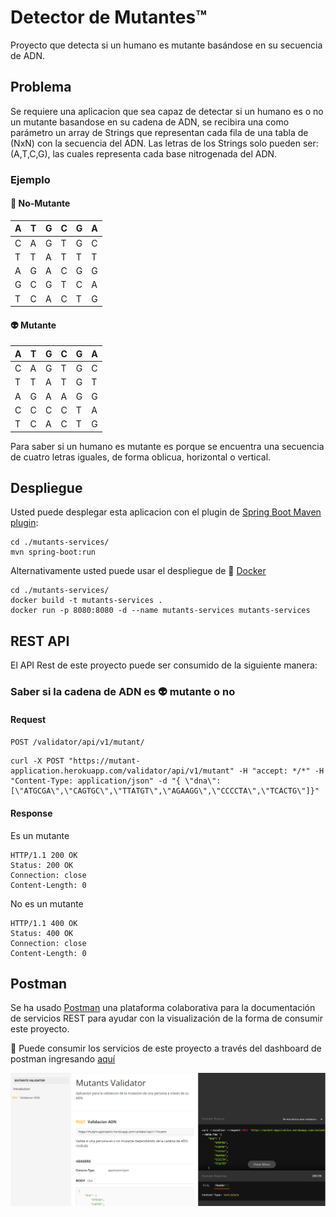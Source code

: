# Detector de Mutantes:tm:

Proyecto que detecta si un humano es mutante basándose en su secuencia de ADN.

## Problema

Se requiere una aplicacion que sea capaz de detectar si un humano es o no un mutante basandose en su cadena de ADN, se recibira una como parámetro un array de Strings que representan cada fila de una tabla de (NxN) con la secuencia del ADN. Las letras de los Strings solo pueden ser: (A,T,C,G), las cuales representa cada base nitrogenada del ADN.

### Ejemplo

#### :man: No-Mutante

| A   | T   | G   | C   | G   | A   |
| --- | --- | --- | --- | --- | --- |
| C   | A   | G   | T   | G   | C   |
| T   | T   | A   | T   | T   | T   |
| A   | G   | A   | C   | G   | G   |
| G   | C   | G   | T   | C   | A   |
| T   | C   | A   | C   | T   | G   |

#### :alien: Mutante

| A   | T   | G   | C   | G   | A   |
| --- | --- | --- | --- | --- | --- |
| C   | A   | G   | T   | G   | C   |
| T   | T   | A   | T   | G   | T   |
| A   | G   | A   | A   | G   | G   |
| C   | C   | C   | C   | T   | A   |
| T   | C   | A   | C   | T   | G   |

Para saber si un humano es mutante es porque se encuentra una secuencia de cuatro letras iguales​, de forma oblicua, horizontal o vertical.

## Despliegue

Usted puede desplegar esta aplicacion con el plugin de [Spring Boot Maven plugin](https://docs.spring.io/spring-boot/docs/current/reference/html/build-tool-plugins-maven-plugin.html): 

```shell
cd ./mutants-services/
mvn spring-boot:run
```

Alternativamente usted puede usar el despliegue de :whale2: [Docker](https://docs.docker.com/engine/reference/commandline/run/)

```shell
cd ./mutants-services/
docker build -t mutants-services .
docker run -p 8080:8080 -d --name mutants-services mutants-services
```

## REST API

El API Rest de este proyecto puede ser consumido de la siguiente manera:

### Saber si la cadena de ADN es :alien: mutante o no

#### Request
`POST /validator/api/v1/mutant/`

```shell
curl -X POST "https://mutant-application.herokuapp.com/validator/api/v1/mutant" -H "accept: */*" -H "Content-Type: application/json" -d "{ \"dna\":[\"ATGCGA\",\"CAGTGC\",\"TTATGT\",\"AGAAGG\",\"CCCCTA\",\"TCACTG\"]}"
```

#### Response

Es un mutante

    HTTP/1.1 200 OK
    Status: 200 OK
    Connection: close
    Content-Length: 0

No es un mutante

    HTTP/1.1 400 OK
    Status: 400 OK
    Connection: close
    Content-Length: 0
    
## Postman


Se ha usado [Postman](https://learning.postman.com/) una plataforma colaborativa para la documentación de servicios REST para ayudar con la visualización de la forma de consumir este proyecto.

:link: Puede consumir los servicios de este proyecto a través del dashboard de postman ingresando [aquí](https://documenter.getpostman.com/view/4294452/UVsLQRUs)

![Postman-screenshot](https://github.com/micha3lvega/mutant-test/blob/main/files/images/Documentacion_postman.png)
